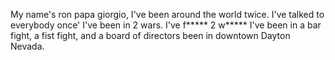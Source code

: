 My name's ron papa giorgio, I've been around the world twice. I've talked to everybody once' I've been in 2 wars. I've f***** 2 w***** I've been in a bar fight, a fist fight, and a board of directors been in downtown Dayton Nevada.
